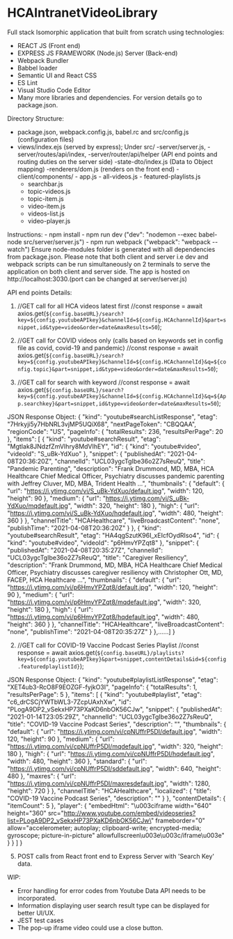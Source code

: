 # HCAIntranetVideoLibrary

Full stack Isomorphic application that built from scratch using technologies:
- REACT JS (Front end)
- EXPRESS JS FRAMEWORK (Node.js) Server (Back-end)
- Webpack Bundler
- Babbel loader
- Semantic UI and React CSS
- ES Lint
- Visual Studio Code Editor
- Many more libraries and dependencies. For version details go to package.json.

Directory Structure:
- package.json, webpack.config.js, babel.rc and src/config.js (configuration files)
- views/index.ejs (served by express);
Under src/
-server/server.js,
-server/routes/api/index,
-server/router/api/helper (API end points and routing duties on the server side)
-state-dto/index.js (Data to Object mapping)
-renderers/dom.js (renders on the front end)
-client/components/
     	- app.js
     	- all-videos.js
     	- featured-playlists.js
	- searchbar.js
	- topic-videos.js
	- topic-item.js
	- video-item.js
	- videos-list.js
	- video-player.js

Instructions:
     - npm install 
     - npm run dev 
       ("dev": "nodemon --exec babel-node src/server/server.js")
     - npm run webpack 
       ("webpack": "webpack --watch")
Ensure node-modules folder is generated with all dependencies from package.json. Please note that both client and server i.e dev and webpack scripts can be run simultaneously on 2 terminals to serve the application on both client and server side. The app is hosted on http://localhost:3030.(port can be changed at server/server.js)


API end points Details:
1. //GET call for all HCA videos latest first
  //const response = await axios.get(`${config.baseURL}/search?key=${config.youtubeAPIkey}&channelId=${config.HCAchannelId}&part=snippet,id&type=video&order=date&maxResults=50`);

2. //GET call for COVID videos only (calls based on keywords set in config file as covid, covid-19 and pandemic)
  //const response = await axios.get(`${config.baseURL}/search?key=${config.youtubeAPIkey}&channelId=${config.HCAchannelId}&q=${config.topic}&part=snippet,id&type=video&order=date&maxResults=50`);
  
3. //GET call for search with keyword
  //const response = await axios.get(`${config.baseURL}/search?key=${config.youtubeAPIkey}&channelId=${config.HCAchannelId}&q=${App.searchkey}&part=snippet,id&type=video&order=date&maxResults=50`);
  
JSON Response Object:
{
  "kind": "youtube#searchListResponse",
  "etag": "7Hrkyji5y7HbNRL3vjMP5UQiX68",
  "nextPageToken": "CBQQAA",
  "regionCode": "US",
  "pageInfo": {
    "totalResults": 236,
    "resultsPerPage": 20
  },
  "items": [
    {
      "kind": "youtube#searchResult",
      "etag": "MgtIak8JNdzfZmVIhry8MdVIhEY",
      "id": {
        "kind": "youtube#video",
        "videoId": "S_uBk-YdXuo"
      },
      "snippet": {
        "publishedAt": "2021-04-08T20:36:20Z",
        "channelId": "UCL03ygcTgIbe36o2Z7sReuQ",
        "title": "Pandemic Parenting",
        "description": "Frank Drummond, MD, MBA, HCA Healthcare Chief Medical Officer, Psychiatry discusses pandemic parenting with Jeffrey Cluver, MD, MBA, Trident Health ...",
        "thumbnails": {
          "default": {
            "url": "https://i.ytimg.com/vi/S_uBk-YdXuo/default.jpg",
            "width": 120,
            "height": 90
          },
          "medium": {
            "url": "https://i.ytimg.com/vi/S_uBk-YdXuo/mqdefault.jpg",
            "width": 320,
            "height": 180
          },
          "high": {
            "url": "https://i.ytimg.com/vi/S_uBk-YdXuo/hqdefault.jpg",
            "width": 480,
            "height": 360
          }
        },
        "channelTitle": "HCAHealthcare",
        "liveBroadcastContent": "none",
        "publishTime": "2021-04-08T20:36:20Z"
      }
    },
    {
      "kind": "youtube#searchResult",
      "etag": "HA4qgSzutK96I_xEIcfOydRIso4",
      "id": {
        "kind": "youtube#video",
        "videoId": "p6HmvYPZqt8"
      },
      "snippet": {
        "publishedAt": "2021-04-08T20:35:27Z",
        "channelId": "UCL03ygcTgIbe36o2Z7sReuQ",
        "title": "Caregiver Resiliency",
        "description": "Frank Drummond, MD, MBA, HCA Healthcare Chief Medical Officer, Psychiatry discusses caregiver resiliency with Christopher Ott, MD, FACEP, HCA Healthcare ...",
        "thumbnails": {
          "default": {
            "url": "https://i.ytimg.com/vi/p6HmvYPZqt8/default.jpg",
            "width": 120,
            "height": 90
          },
          "medium": {
            "url": "https://i.ytimg.com/vi/p6HmvYPZqt8/mqdefault.jpg",
            "width": 320,
            "height": 180
          },
          "high": {
            "url": "https://i.ytimg.com/vi/p6HmvYPZqt8/hqdefault.jpg",
            "width": 480,
            "height": 360
          }
        },
        "channelTitle": "HCAHealthcare",
        "liveBroadcastContent": "none",
        "publishTime": "2021-04-08T20:35:27Z"
      }
    },......]
}


2. //GET call for COVID-19 Vaccine Podcast Series Playlist
  //const response = await axios.get(`${config.baseURL}/playlists?key=${config.youtubeAPIkey}&part=snippet,contentDetails&id=${config.featuredplaylistId}`);
  
JSON Response Object:
{
  "kind": "youtube#playlistListResponse",
  "etag": "XET4ub3-RcO8F9EOZGF-fyjkO3I",
  "pageInfo": {
    "totalResults": 1,
    "resultsPerPage": 5
  },
  "items": [
    {
      "kind": "youtube#playlist",
      "etag": "c6_drCSCjYWTbWL3-7ZcpUAxhXw",
      "id": "PLogA9DP2_vSekxHP73PXaKD6nbOK56CJw",
      "snippet": {
        "publishedAt": "2021-01-14T23:05:29Z",
        "channelId": "UCL03ygcTgIbe36o2Z7sReuQ",
        "title": "COVID-19 Vaccine Podcast Series",
        "description": "",
        "thumbnails": {
          "default": {
            "url": "https://i.ytimg.com/vi/cpNUffrP5DI/default.jpg",
            "width": 120,
            "height": 90
          },
          "medium": {
            "url": "https://i.ytimg.com/vi/cpNUffrP5DI/mqdefault.jpg",
            "width": 320,
            "height": 180
          },
          "high": {
            "url": "https://i.ytimg.com/vi/cpNUffrP5DI/hqdefault.jpg",
            "width": 480,
            "height": 360
          },
          "standard": {
            "url": "https://i.ytimg.com/vi/cpNUffrP5DI/sddefault.jpg",
            "width": 640,
            "height": 480
          },
          "maxres": {
            "url": "https://i.ytimg.com/vi/cpNUffrP5DI/maxresdefault.jpg",
            "width": 1280,
            "height": 720
          }
        },
        "channelTitle": "HCAHealthcare",
        "localized": {
          "title": "COVID-19 Vaccine Podcast Series",
          "description": ""
        }
      },
      "contentDetails": {
        "itemCount": 5
      },
      "player": {
        "embedHtml": "\u003ciframe width=\"640\" height=\"360\" src=\"http://www.youtube.com/embed/videoseries?list=PLogA9DP2_vSekxHP73PXaKD6nbOK56CJw\" frameborder=\"0\" allow=\"accelerometer; autoplay; clipboard-write; encrypted-media; gyroscope; picture-in-picture\" allowfullscreen\u003e\u003c/iframe\u003e"
      }
    }
  ]
}

5. POST calls from React front end to Express Server with 'Search Key' data.

WIP:
- Error handling for error codes from Youtube Data API needs to be incorporated.
- Information displaying user search result type can be displayed for better UI/UX.
- JEST test cases
- The pop-up iframe video could use a close button.


